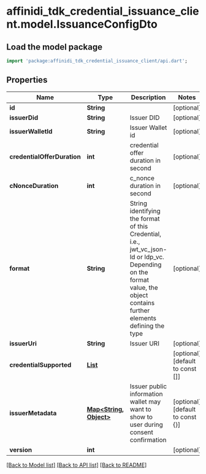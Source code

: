 # affinidi_tdk_credential_issuance_client.model.IssuanceConfigDto

## Load the model package

```dart
import 'package:affinidi_tdk_credential_issuance_client/api.dart';
```

## Properties

| Name                        | Type                                                                                                | Description                                                                                                                                                             | Notes                            |
| --------------------------- | --------------------------------------------------------------------------------------------------- | ----------------------------------------------------------------------------------------------------------------------------------------------------------------------- | -------------------------------- |
| **id**                      | **String**                                                                                          |                                                                                                                                                                         | [optional]                       |
| **issuerDid**               | **String**                                                                                          | Issuer DID                                                                                                                                                              | [optional]                       |
| **issuerWalletId**          | **String**                                                                                          | Issuer Wallet id                                                                                                                                                        | [optional]                       |
| **credentialOfferDuration** | **int**                                                                                             | credential offer duration in second                                                                                                                                     | [optional]                       |
| **cNonceDuration**          | **int**                                                                                             | c_nonce duration in second                                                                                                                                              | [optional]                       |
| **format**                  | **String**                                                                                          | String identifying the format of this Credential, i.e., jwt_vc_json-ld or ldp_vc. Depending on the format value, the object contains further elements defining the type | [optional]                       |
| **issuerUri**               | **String**                                                                                          | Issuer URI                                                                                                                                                              | [optional]                       |
| **credentialSupported**     | [**List<IssuanceConfigDtoCredentialSupportedInner>**](IssuanceConfigDtoCredentialSupportedInner.md) |                                                                                                                                                                         | [optional] [default to const []] |
| **issuerMetadata**          | [**Map<String, Object>**](Object.md)                                                                | Issuer public information wallet may want to show to user during consent confirmation                                                                                   | [optional] [default to const {}] |
| **version**                 | **int**                                                                                             |                                                                                                                                                                         | [optional]                       |

[[Back to Model list]](../README.md#documentation-for-models) [[Back to API list]](../README.md#documentation-for-api-endpoints) [[Back to README]](../README.md)
